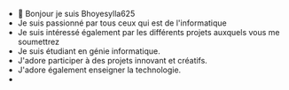 - 👋 Bonjour je suis Bhoyesylla625
- Je suis passionné par tous ceux qui est de l'informatique
- Je suis intéressé également par les différents projets auxquels vous me soumettrez
- Je suis étudiant en génie informatique.
- J'adore participer à des projets innovant et créatifs.
- J'adore également enseigner la technologie.
- 


<!---
Bhoyesylla625/Bhoyesylla625 is a ✨ special ✨ repository because its `README.md` (this file) appears on your GitHub profile.
You can click the Preview link to take a look at your changes.
--->
